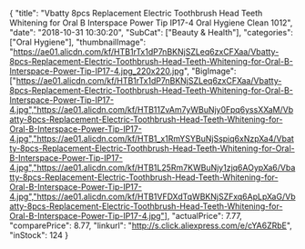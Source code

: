 {
	"title": "Vbatty 8pcs  Replacement Electric Toothbrush Head Teeth Whitening for Oral B Interspace Power Tip IP17-4 Oral Hygiene Clean 1012",
	"date": "2018-10-31 10:30:20",
	"SubCat": ["Beauty & Health"],
	"categories": ["Oral Hygiene"],
	"thumbnailImage": "https://ae01.alicdn.com/kf/HTB1rTx1dP7nBKNjSZLeq6zxCFXaa/Vbatty-8pcs-Replacement-Electric-Toothbrush-Head-Teeth-Whitening-for-Oral-B-Interspace-Power-Tip-IP17-4.jpg_220x220.jpg",
	"BigImage": ["https://ae01.alicdn.com/kf/HTB1rTx1dP7nBKNjSZLeq6zxCFXaa/Vbatty-8pcs-Replacement-Electric-Toothbrush-Head-Teeth-Whitening-for-Oral-B-Interspace-Power-Tip-IP17-4.jpg","https://ae01.alicdn.com/kf/HTB11ZvAm7yWBuNjy0Fpq6yssXXaM/Vbatty-8pcs-Replacement-Electric-Toothbrush-Head-Teeth-Whitening-for-Oral-B-Interspace-Power-Tip-IP17-4.jpg","https://ae01.alicdn.com/kf/HTB1_x1RmYSYBuNjSspiq6xNzpXa4/Vbatty-8pcs-Replacement-Electric-Toothbrush-Head-Teeth-Whitening-for-Oral-B-Interspace-Power-Tip-IP17-4.jpg","https://ae01.alicdn.com/kf/HTB1L25Rm7KWBuNjy1zjq6AOypXa6/Vbatty-8pcs-Replacement-Electric-Toothbrush-Head-Teeth-Whitening-for-Oral-B-Interspace-Power-Tip-IP17-4.jpg","https://ae01.alicdn.com/kf/HTB1VFDXdTqWBKNjSZFxq6ApLpXaG/Vbatty-8pcs-Replacement-Electric-Toothbrush-Head-Teeth-Whitening-for-Oral-B-Interspace-Power-Tip-IP17-4.jpg"],
	"actualPrice": 7.77,
	"comparePrice": 8.77,
	"linkurl": "http://s.click.aliexpress.com/e/cYA6ZRbE",
	"inStock": 124
}
